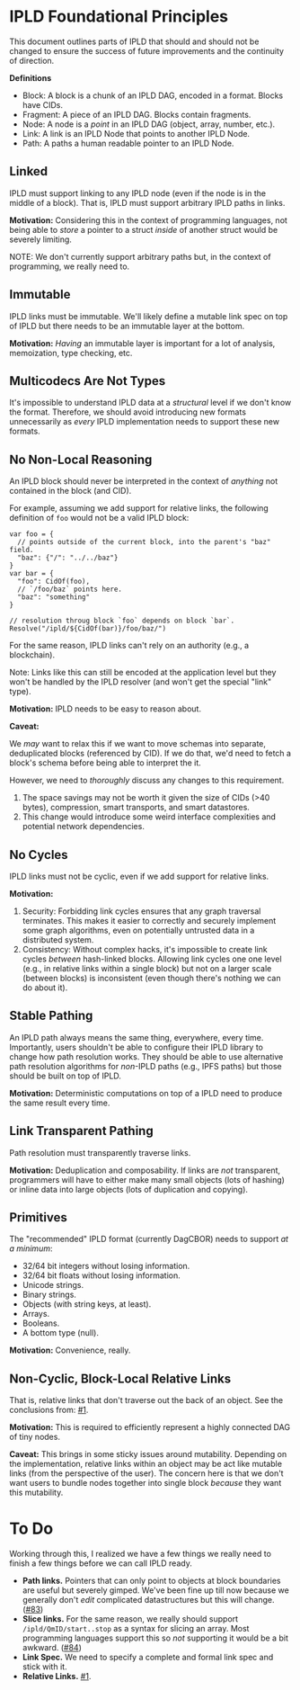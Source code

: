 # IPLD Foundational Principles

This document outlines parts of IPLD that should and should not be changed to
ensure the success of future improvements and the continuity of direction.

**Definitions**

* Block: A block is a chunk of an IPLD DAG, encoded in a format. Blocks have CIDs.
* Fragment: A piece of an IPLD DAG. Blocks contain fragments.
* Node: A node is a *point* in an IPLD DAG (object, array, number, etc.).
* Link: A link is an IPLD Node that points to another IPLD Node.
* Path: A paths a human readable pointer to an IPLD Node.

## Linked

IPLD must support linking to any IPLD node (even if the node is in the middle of
a block). That is, IPLD must support arbitrary IPLD paths in links.

**Motivation:** Considering this in the context of programming languages, not
being able to *store* a pointer to a struct *inside* of another struct would be
severely limiting.

NOTE: We don't currently support arbitrary paths but, in the context of
programming, we really need to.

## Immutable

IPLD links must be immutable. We'll likely define a mutable link spec on top of
IPLD but there needs to be an immutable layer at the bottom.

**Motivation:** *Having* an immutable layer is important for a lot of analysis,
memoization, type checking, etc.

## Multicodecs Are Not Types

It's impossible to understand IPLD data at a *structural* level if we don't know
the format. Therefore, we should avoid introducing new formats unnecessarily as
*every* IPLD implementation needs to support these new formats.

## No Non-Local Reasoning

An IPLD block should never be interpreted in the context of *anything* not
contained in the block (and CID).

For example, assuming we add support for relative links, the following
definition of `foo` would not be a valid IPLD block:

```
var foo = {
  // points outside of the current block, into the parent's "baz" field.
  "baz": {"/": "../../baz"}
}
var bar = {
  "foo": CidOf(foo),
  // `/foo/baz` points here.
  "baz": "something"
}

// resolution throug block `foo` depends on block `bar`.
Resolve("/ipld/${CidOf(bar)}/foo/baz/")
```

For the same reason, IPLD links can't rely on an authority (e.g., a blockchain).

Note: Links like this can still be encoded at the application level but they
won't be handled by the IPLD resolver (and won't get the special "link" type).

**Motivation:** IPLD needs to be easy to reason about.

**Caveat:**

We *may* want to relax this if we want to move schemas into separate,
deduplicated blocks (referenced by CID). If we do that, we'd need to fetch a
block's schema before being able to interpret the it.

However, we need to *thoroughly* discuss any changes to this requirement.

1. The space savings may not be worth it given the size of CIDs (>40 bytes),
   compression, smart transports, and smart datastores.
2. This change would introduce some weird interface complexities and potential
   network dependencies.

## No Cycles

IPLD links must not be cyclic, even if we add support for relative links.

**Motivation:**

1. Security: Forbidding link cycles ensures that any graph traversal terminates.
   This makes it easier to correctly and securely implement some graph
   algorithms, even on potentially untrusted data in a distributed system.
2. Consistency: Without complex hacks, it's impossible to create link cycles
   *between* hash-linked blocks. Allowing link cycles one one level (e.g., in
   relative links within a single block) but not on a larger scale (between
   blocks) is inconsistent (even though there's nothing we can do about it).

## Stable Pathing

An IPLD path always means the same thing, everywhere, every time. Importantly,
users shouldn't be able to configure their IPLD library to change how path
resolution works. They should be able to use alternative path resolution
algorithms for *non*-IPLD paths (e.g., IPFS paths) but those should be built
on top of IPLD.

**Motivation:** Deterministic computations on top of a IPLD need to produce the
same result every time.

## Link Transparent Pathing

Path resolution must transparently traverse links.

**Motivation:** Deduplication and composability. If links are *not* transparent,
programmers will have to either make many small objects (lots of hashing) or
inline data into large objects (lots of duplication and copying).

## Primitives

The "recommended" IPLD format (currently DagCBOR) needs to support *at a minimum*:

* 32/64 bit integers without losing information.
* 32/64 bit floats without losing information.
* Unicode strings.
* Binary strings.
* Objects (with string keys, at least).
* Arrays.
* Booleans.
* A bottom type (null).

**Motivation:** Convenience, really.

## Non-Cyclic, Block-Local Relative Links

That is, relative links that don't traverse out the back of an object. See the
conclusions from: [#1](https://github.com/ipld/specs/issues/1).

**Motivation:** This is required to efficiently represent a highly connected DAG
of tiny nodes.

**Caveat:** This brings in some sticky issues around mutability. Depending on
the implementation, relative links within an object may be act like mutable
links (from the perspective of the user). The concern here is that we don't want
users to bundle nodes together into single block *because* they want this
mutability.

# To Do

Working through this, I realized we have a few things we really need to finish a few things before we can
call IPLD ready.

* **Path links.** Pointers that can only point to objects at block boundaries
  are useful but severely gimped. We've been fine up till now because we
  generally don't *edit* complicated datastructures but this will change.
  ([#83](https://github.com/ipld/specs/issues/83))
* **Slice links.** For the same reason, we really should support
  `/ipld/QmID/start..stop` as a syntax for slicing an array. Most programming
  languages support this so *not* supporting it would be a bit awkward.
  ([#84](https://github.com/ipld/specs/issues/84))
* **Link Spec.** We need to specify a complete and formal link spec and stick
  with it.
* **Relative Links.** [#1](https://github.com/ipld/specs/issues/1).
